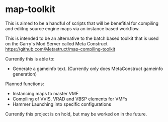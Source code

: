 # map-toolkit

This is aimed to be a handful of scripts that will be benefitial for compiling and ediitng source engine maps via an instance based workflow.

This is intended to be an alternative to the batch based toolkit that is used on the Garry's Mod Server called Meta Construct
https://github.com/Metastruct/map-compiling-toolkit

Currently this is able to:
* Generate a gameinfo text. (Currently only does MetaConstruct gameinfo generation)

Planned functions:
* Instancing maps to master VMF
* Compiling of VVIS, VRAD and VBSP elements for VMFs
* Hammer Launching into specific configurations

Currently this project is on hold, but may be worked on in the future.
